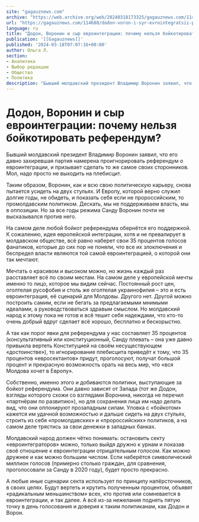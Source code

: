 ```yaml
---
site: "gagauznews.com"
archive: "https://web.archive.org/web/20240318173325/gagauznews.com/114680/dodon-voron-i-syr-evrointegratsii-pochemu-nelzya-bojkotirovat-referendum.html"
url: "https://gagauznews.com/114680/dodon-voron-i-syr-evrointegratsii-pochemu-nelzya-bojkotirovat-referendum.html"
language: ru
title: "Додон, Воронин и сыр евроинтеграции: почему нельзя бойкотировать референдум?"
publication: '[[Gagauznews]]'
published: '2024-03-18T07:07:16+00:00'
author: Ольга Л.
section:
- Аналитика
- Выбор редакции
- Общество
- Политика
description: "Бывший молдавский президент Владимир Воронин заявил, что его давно захиревшая партия намерена проигнорировать референдум о евроинтеграции, и призывает сделать то же самое своих сторонников. Мол, надо просто не выходить на плебисцит. Таким образом, Воронин, как и всю свою политическую карьеру, снова пытается усидеть на двух стульях. И Европу, которой верно служил долгие годы, не обидеть, и показать себя если не пророссийским, то промолдавским политиком. Дескать, мы не поддерживаем власть, мы в оппозиции. Но за все годы режима Санду Воронин почти не высказывался против него. На самом деле любой бойкот референдума обернётся его поддержкой. К сожалению, идея европейской интеграции, хотя и […]"
---
```


# Додон, Воронин и сыр евроинтеграции: почему нельзя бойкотировать референдум?

Бывший молдавский президент Владимир Воронин заявил, что его давно захиревшая партия намерена проигнорировать референдум о евроинтеграции, и призывает сделать то же самое своих сторонников. Мол, надо просто не выходить на плебисцит.

Таким образом, Воронин, как и всю свою политическую карьеру, снова пытается усидеть на двух стульях. И Европу, которой верно служил долгие годы, не обидеть, и показать себя если не пророссийским, то промолдавским политиком. Дескать, мы не поддерживаем власть, мы в оппозиции. Но за все годы режима Санду Воронин почти не высказывался против него.

На самом деле любой бойкот референдума обернётся его поддержкой. К сожалению, идея европейской интеграции, хотя и не превалирует в молдавском обществе, всё равно наберет свои 35 процентов голосов фанатиков, которые до сих пор не поняли, что все их злоключения и беспредел власти являются той самой евроинтеграцией, о которой они так мечтают.

Мечтать о красивом и высоком можно, но жизнь каждый раз расставляет всё по своим местам. На самом деле у европейской мечты именно то лицо, которое мы видим сейчас. Постоянный рост цен, оголтелая русофобия и столь же оголтелая украинофилия – это и есть евроинтеграция, её сценарий для Молдовы. Другого нет. Другой можно построить самим, если не бегать за предлагаемыми мнимыми идеалами, а руководствоваться здравым смыслом. Но молдавский народ к этому пока не готов и всё тешит себя надеждами, что кто-то очень добрый вдруг сделает всё хорошо, бесплатно и бескорыстно.

А так как порог явки для референдума у нас составляет 35 процентов (консультативный или конституционный, Санду плевать – она уже давно привыкла вертеть Конституцией на своём несуществующем «достоинстве»), то игнорирование плебисцита приведёт к тому, что 35 процентов «евросектантов» придут, проголосуют, получат большой процент и прекрасную возможность орать на весь мир, что «вся Молдова хочет в Европу».

Собственно, именно этого и добиваются политики, выступающие за бойкот референдума. Они давно зависят от Запада (тот же Додон, взгляды которого схожи со взглядами Воронина, никогда не перечил «партнёрам по развитию»), но для сохранения лица им надо делать вид, что они оппонируют прозападным силам. Уловка с «бойкотом» кажется им удачной возможностью и дальше сидеть на двух стульях, строить из себя «промолдавских» и «пророссийских» политиков, а на самом деле трястись за свои денежки в западных банках.

Молдавский народ должен чётко понимать: остановить секту «евроинтеграторов» можно, только выйдя дружно к урнам и показав своё отношение к евроинтеграции отрицательным голосом. Как можно дружнее и как можно большим числом. Если наберётся символический миллион голосов (примерно столько граждан, для сравнения, проголосовали за Санду в 2020 году), будет просто прекрасно.

А любые иные сценарии секта использует по принципу напёрсточников, в своих целях. Будут вертеть и крутить полученным процентом, объявят «радикальным меньшинством» всех, кто против или сомневается в евроинтеграции, и так далее. А всё из-за нежелания поднять пятую точку в день голосования и доверия к таким политиканам, как Додон и Ворон.
